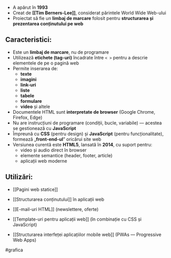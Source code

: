 - A apărut în **1993**
- Creat de **[[Tim Berners-Lee]]**, considerat părintele World Wide Web-ului
- Proiectat să fie un **limbaj de marcare** folosit pentru **structurarea și prezentarea conținutului pe web**

##  Caracteristici:
- Este un **limbaj de marcare**, nu de programare
- Utilizează **etichete (tag-uri)** încadrate între `< >` pentru a descrie elementele de pe o pagină web
- Permite inserarea de:
    - **texte**
    - **imagini**
    - **link-uri**
    - **liste**
    - **tabele**
    - **formulare**
    - **video** și altele
- Documentele HTML sunt **interpretate de browser** (Google Chrome, Firefox, Edge)
- Nu are instrucțiuni de programare (condiții, bucle, variabile) — acestea se gestionează cu **JavaScript**
- Împreună cu **CSS** (pentru design) și **JavaScript** (pentru funcționalitate), formează „**front-end-ul**” oricărui site web
- Versiunea curentă este **HTML5**, lansată în **2014**, cu suport pentru:
    - video și audio direct în browser
    - elemente semantice (header, footer, article)
    - aplicații web moderne
##  Utilizări:

- [[Pagini web statice]]
    
- [[Structurarea conținutului]] în aplicații web
    
- [[E-mail-uri HTML]] (newslettere, oferte)
    
- [[Template-uri pentru aplicații web]] (în combinație cu CSS și JavaScript)
    
- [[Structurarea interfeței aplicațiilor mobile web]] (PWAs — Progressive Web Apps)

#grafica 
